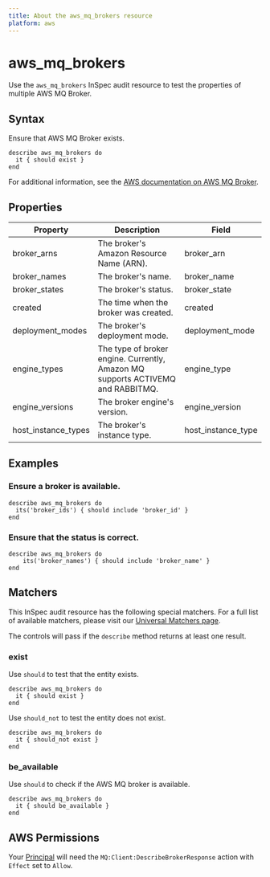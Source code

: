 ```yaml
---
title: About the aws_mq_brokers resource
platform: aws
---
```


# aws\_mq\_brokers

Use the `aws_mq_brokers` InSpec audit resource to test the properties of multiple AWS MQ Broker.

## Syntax

Ensure that AWS MQ Broker exists.

    describe aws_mq_brokers do
      it { should exist }
    end

For additional information, see the [AWS documentation on AWS MQ Broker](https://docs.aws.amazon.com/AWSCloudFormation/latest/UserGuide/aws-resource-amazonmq-broker.html).

## Properties

| Property | Description| Field|
| --- | --- | --- |
| broker_arns | The broker's Amazon Resource Name (ARN). | broker_arn |
| broker_names | The broker's name.| broker_name |
| broker_states | The broker's status.| broker_state |
| created | The time when the broker was created. | created |
| deployment_modes | The broker's deployment mode.| deployment_mode |
| engine_types | The type of broker engine. Currently, Amazon MQ supports ACTIVEMQ and RABBITMQ. | engine_type |
| engine_versions | The broker engine's version.  | engine_version |
| host_instance_types | The broker's instance type. | host_instance_type |

## Examples

### Ensure a broker is available.

    describe aws_mq_brokers do
      its('broker_ids') { should include 'broker_id' }
    end

### Ensure that the status is correct.

    describe aws_mq_brokers do
        its('broker_names') { should include 'broker_name' }
    end

## Matchers

This InSpec audit resource has the following special matchers. For a full list of available matchers, please visit our [Universal Matchers page](https://www.inspec.io/docs/reference/matchers/).

The controls will pass if the `describe` method returns at least one result.

### exist

Use `should` to test that the entity exists.

    describe aws_mq_brokers do
      it { should exist }
    end

Use `should_not` to test the entity does not exist.

    describe aws_mq_brokers do
      it { should_not exist }
    end

### be_available

Use `should` to check if the AWS MQ broker is available.

    describe aws_mq_brokers do
      it { should be_available }
    end

## AWS Permissions

Your [Principal](https://docs.aws.amazon.com/IAM/latest/UserGuide/intro-structure.html#intro-structure-principal) will need the `MQ:Client:DescribeBrokerResponse` action with `Effect` set to `Allow`.

